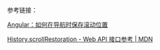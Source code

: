 参考链接：

[Angular：如何在导航时保存滚动位置][angular-how-to-refresh-scroll-position-on-back]

[angular-how-to-refresh-scroll-position-on-back]: https://dev.to/johncarroll/angular-how-to-refresh-scroll-position-on-back-5e1b

[History.scrollRestoration - Web API 接口参考 | MDN][scrollRestoration]

[scrollRestoration]: https://developer.mozilla.org/zh-CN/docs/Web/API/History/scrollRestoration
